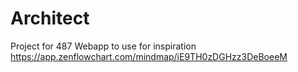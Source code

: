# Architect
Project for 487
Webapp to use for inspiration https://app.zenflowchart.com/mindmap/iE9TH0zDGHzz3DeBoeeM
